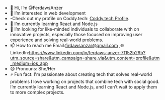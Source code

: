 - 👋 Hi, I’m @FerdawsAnzer
- 👀 I’m interested in web development
- -Check out my profile on Coddy.tech: [Coddy.tech Profile](https://coddy.tech/user/PhSUPwv2NhSl9BXqmXR2wHyDfmo1).
- 🌱 I’m currently learning React and Node.js
- 💞️ I’m looking for like-minded individuals to collaborate with on innovative projects, especially those focused on improving user experience and solving real-world problems.
- 📫 How to reach me  Email:firdawsanzar@gmail.com ,🌐 LinkedIn:https://www.linkedin.com/in/ferdaws-anzer-71152b29b?utm_source=share&utm_campaign=share_via&utm_content=profile&utm_medium=ios_app
- 😄 Pronouns: She/Her
- ⚡ Fun fact: I'm passionate about creating tech that solves real-world problems
                I love working on projects that combine tech with social good.
                I’m currently learning React and Node.js, and I can’t wait to apply them to more complex projects.
<!---
FerdawsAnzer/FerdawsAnzer is a ✨ special ✨ repository because its `README.md` (this file) appears on your GitHub profile.
You can click the Preview link to take a look at your changes.
--->
